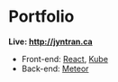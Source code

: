 # Portfolio

**Live: http://jyntran.ca**

- Front-end: [React](https://facebook.github.io/react/), [Kube](https://imperavi.com/kube/)
- Back-end: [Meteor](https://www.meteor.com/)
